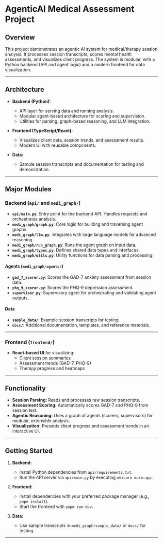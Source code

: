 # AgenticAI Medical Assessment Project

## Overview

This project demonstrates an agentic AI system for medical/therapy session analysis. It processes session transcripts, scores mental health assessments, and visualizes client progress. The system is modular, with a Python backend (API and agent logic) and a modern frontend for data visualization.

---

## Architecture

- **Backend (Python):**
  - API layer for serving data and running analysis.
  - Modular agent-based architecture for scoring and supervision.
  - Utilities for parsing, graph-based reasoning, and LLM integration.

- **Frontend (TypeScript/React):**
  - Visualizes client data, session trends, and assessment results.
  - Modern UI with reusable components.

- **Data:**
  - Sample session transcripts and documentation for testing and demonstration.

---

## Major Modules

### Backend (`api/` and `medi_graph/`)

- **`api/main.py`**: Entry point for the backend API. Handles requests and orchestrates analysis.
- **`medi_graph/graph.py`**: Core logic for building and traversing agent graphs.
- **`medi_graph/llm.py`**: Integrates with large language models for advanced reasoning.
- **`medi_graph/run_graph.py`**: Runs the agent graph on input data.
- **`medi_graph/types.py`**: Defines shared data types and interfaces.
- **`medi_graph/utils.py`**: Utility functions for data parsing and processing.

#### Agents (`medi_graph/agents/`)

- **`gad_7_scorer.py`**: Scores the GAD-7 anxiety assessment from session data.
- **`phq_9_scorer.py`**: Scores the PHQ-9 depression assessment.
- **`supervisor.py`**: Supervisory agent for orchestrating and validating agent outputs.

#### Data

- **`sample_data/`**: Example session transcripts for testing.
- **`docs/`**: Additional documentation, templates, and reference materials.

---

### Frontend (`frontend/`)

- **React-based UI** for visualizing:
  - Client session summaries
  - Assessment trends (GAD-7, PHQ-9)
  - Therapy progress and heatmaps

---

## Functionality

- **Session Parsing:** Reads and processes raw session transcripts.
- **Assessment Scoring:** Automatically scores GAD-7 and PHQ-9 from session text.
- **Agentic Reasoning:** Uses a graph of agents (scorers, supervisors) for modular, extensible analysis.
- **Visualization:** Presents client progress and assessment trends in an interactive UI.

---

## Getting Started

1. **Backend:**  
   - Install Python dependencies from `api/requirements.txt`.
   - Run the API server via `api/main.py` by executing `uvicorn main:app`.

2. **Frontend:**  
   - Install dependencies with your preferred package manager (e.g., `pnpm install`).
   - Start the frontend with `pnpm run dev`.

3. **Data:**  
   - Use sample transcripts in `medi_graph/sample_data/` or `docs/` for testing.

---
